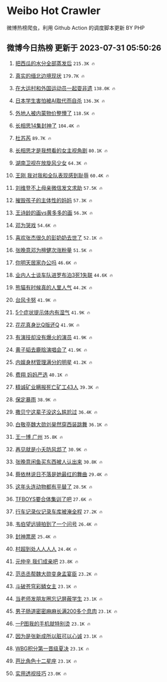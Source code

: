 # Weibo Hot Crawler 



微博热榜爬虫，利用 Github Action 的调度脚本更新 BY PHP 


## 微博今日热榜 更新于 2023-07-31 05:50:26 
1. [把西瓜的水分全部蒸发后](https://s.weibo.com/weibo?q=%E6%8A%8A%E8%A5%BF%E7%93%9C%E7%9A%84%E6%B0%B4%E5%88%86%E5%85%A8%E9%83%A8%E8%92%B8%E5%8F%91%E5%90%8E&t=31&band_rank=1&Refer=top) `215.3K 🔥` 

1. [真实的缅北边境现状](https://s.weibo.com/weibo?q=%23%E7%9C%9F%E5%AE%9E%E7%9A%84%E7%BC%85%E5%8C%97%E8%BE%B9%E5%A2%83%E7%8E%B0%E7%8A%B6%23&t=31&band_rank=2&Refer=top) `179.7K 🔥` 

1. [在大运村和外国运动员一起耍非遗](https://s.weibo.com/weibo?q=%23%E5%9C%A8%E5%A4%A7%E8%BF%90%E6%9D%91%E5%92%8C%E5%A4%96%E5%9B%BD%E8%BF%90%E5%8A%A8%E5%91%98%E4%B8%80%E8%B5%B7%E8%80%8D%E9%9D%9E%E9%81%97%23&t=31&band_rank=3&Refer=top) `138.0K 🔥` 

1. [日本学生害怕被AI取代而自杀](https://s.weibo.com/weibo?q=%E6%97%A5%E6%9C%AC%E5%AD%A6%E7%94%9F%E5%AE%B3%E6%80%95%E8%A2%ABAI%E5%8F%96%E4%BB%A3%E8%80%8C%E8%87%AA%E6%9D%80&t=31&band_rank=4&Refer=top) `136.3K 🔥` 

1. [外地人被内蒙物价整懵了](https://s.weibo.com/weibo?q=%23%E5%A4%96%E5%9C%B0%E4%BA%BA%E8%A2%AB%E5%86%85%E8%92%99%E7%89%A9%E4%BB%B7%E6%95%B4%E6%87%B5%E4%BA%86%23&t=31&band_rank=5&Refer=top) `118.5K 🔥` 

1. [长相思14集封神了](https://s.weibo.com/weibo?q=%23%E9%95%BF%E7%9B%B8%E6%80%9D14%E9%9B%86%E5%B0%81%E7%A5%9E%E4%BA%86%23&t=31&band_rank=6&Refer=top) `104.4K 🔥` 

1. [杜苏芮](https://s.weibo.com/weibo?q=%E6%9D%9C%E8%8B%8F%E8%8A%AE&t=31&band_rank=7&Refer=top) `89.7K 🔥` 

1. [长相思才是我想看的女主视角剧](https://s.weibo.com/weibo?q=%E9%95%BF%E7%9B%B8%E6%80%9D%E6%89%8D%E6%98%AF%E6%88%91%E6%83%B3%E7%9C%8B%E7%9A%84%E5%A5%B3%E4%B8%BB%E8%A7%86%E8%A7%92%E5%89%A7&t=31&band_rank=8&Refer=top) `80.1K 🔥` 

1. [湖南卫视在放旋风少女](https://s.weibo.com/weibo?q=%E6%B9%96%E5%8D%97%E5%8D%AB%E8%A7%86%E5%9C%A8%E6%94%BE%E6%97%8B%E9%A3%8E%E5%B0%91%E5%A5%B3&t=31&band_rank=9&Refer=top) `64.3K 🔥` 

1. [王刚 我对我和全队表现感到耻辱](https://s.weibo.com/weibo?q=%E7%8E%8B%E5%88%9A%20%E6%88%91%E5%AF%B9%E6%88%91%E5%92%8C%E5%85%A8%E9%98%9F%E8%A1%A8%E7%8E%B0%E6%84%9F%E5%88%B0%E8%80%BB%E8%BE%B1&t=31&band_rank=10&Refer=top) `60.4K 🔥` 

1. [刘维登不上母亲微信发文求助](https://s.weibo.com/weibo?q=%23%E5%88%98%E7%BB%B4%E7%99%BB%E4%B8%8D%E4%B8%8A%E6%AF%8D%E4%BA%B2%E5%BE%AE%E4%BF%A1%E5%8F%91%E6%96%87%E6%B1%82%E5%8A%A9%23&t=31&band_rank=11&Refer=top) `57.5K 🔥` 

1. [摧毁孩子的主体性的妈妈](https://s.weibo.com/weibo?q=%E6%91%A7%E6%AF%81%E5%AD%A9%E5%AD%90%E7%9A%84%E4%B8%BB%E4%BD%93%E6%80%A7%E7%9A%84%E5%A6%88%E5%A6%88&t=31&band_rank=12&Refer=top) `57.3K 🔥` 

1. [王诗龄的画vs黄多多的画](https://s.weibo.com/weibo?q=%23%E7%8E%8B%E8%AF%97%E9%BE%84%E7%9A%84%E7%94%BBvs%E9%BB%84%E5%A4%9A%E5%A4%9A%E7%9A%84%E7%94%BB%23&t=31&band_rank=13&Refer=top) `56.3K 🔥` 

1. [邓为哭戏](https://s.weibo.com/weibo?q=%E9%82%93%E4%B8%BA%E5%93%AD%E6%88%8F&t=31&band_rank=14&Refer=top) `54.6K 🔥` 

1. [喜欢张杰很久的彭奶奶去世了](https://s.weibo.com/weibo?q=%23%E5%96%9C%E6%AC%A2%E5%BC%A0%E6%9D%B0%E5%BE%88%E4%B9%85%E7%9A%84%E5%BD%AD%E5%A5%B6%E5%A5%B6%E5%8E%BB%E4%B8%96%E4%BA%86%23&t=31&band_rank=15&Refer=top) `52.1K 🔥` 

1. [张晚意邓为檀健次涨粉量](https://s.weibo.com/weibo?q=%23%E5%BC%A0%E6%99%9A%E6%84%8F%E9%82%93%E4%B8%BA%E6%AA%80%E5%81%A5%E6%AC%A1%E6%B6%A8%E7%B2%89%E9%87%8F%23&t=31&band_rank=16&Refer=top) `51.5K 🔥` 

1. [你明天居家办公吗](https://s.weibo.com/weibo?q=%23%E4%BD%A0%E6%98%8E%E5%A4%A9%E5%B1%85%E5%AE%B6%E5%8A%9E%E5%85%AC%E5%90%97%23&t=31&band_rank=17&Refer=top) `46.6K 🔥` 

1. [业内人士谈车队进罗布泊3死1失联](https://s.weibo.com/weibo?q=%23%E4%B8%9A%E5%86%85%E4%BA%BA%E5%A3%AB%E8%B0%88%E8%BD%A6%E9%98%9F%E8%BF%9B%E7%BD%97%E5%B8%83%E6%B3%8A3%E6%AD%BB1%E5%A4%B1%E8%81%94%23&t=31&band_rank=18&Refer=top) `44.6K 🔥` 

1. [熊猫有时候真的人里人气](https://s.weibo.com/weibo?q=%E7%86%8A%E7%8C%AB%E6%9C%89%E6%97%B6%E5%80%99%E7%9C%9F%E7%9A%84%E4%BA%BA%E9%87%8C%E4%BA%BA%E6%B0%94&t=31&band_rank=19&Refer=top) `44.2K 🔥` 

1. [台风卡努](https://s.weibo.com/weibo?q=%E5%8F%B0%E9%A3%8E%E5%8D%A1%E5%8A%AA&t=31&band_rank=20&Refer=top) `41.9K 🔥` 

1. [5个症状提示体内有湿气](https://s.weibo.com/weibo?q=%235%E4%B8%AA%E7%97%87%E7%8A%B6%E6%8F%90%E7%A4%BA%E4%BD%93%E5%86%85%E6%9C%89%E6%B9%BF%E6%B0%94%23&t=31&band_rank=21&Refer=top) `41.9K 🔥` 

1. [花花真身比Q版还Q](https://s.weibo.com/weibo?q=%E8%8A%B1%E8%8A%B1%E7%9C%9F%E8%BA%AB%E6%AF%94Q%E7%89%88%E8%BF%98Q&t=31&band_rank=22&Refer=top) `41.9K 🔥` 

1. [有演技却没有爆火的演员](https://s.weibo.com/weibo?q=%23%E6%9C%89%E6%BC%94%E6%8A%80%E5%8D%B4%E6%B2%A1%E6%9C%89%E7%88%86%E7%81%AB%E7%9A%84%E6%BC%94%E5%91%98%23&t=31&band_rank=23&Refer=top) `41.9K 🔥` 

1. [黄子韬去鹿晗演唱会了](https://s.weibo.com/weibo?q=%23%E9%BB%84%E5%AD%90%E9%9F%AC%E5%8E%BB%E9%B9%BF%E6%99%97%E6%BC%94%E5%94%B1%E4%BC%9A%E4%BA%86%23&t=31&band_rank=24&Refer=top) `41.9K 🔥` 

1. [内娱身材管理满分的明星](https://s.weibo.com/weibo?q=%23%E5%86%85%E5%A8%B1%E8%BA%AB%E6%9D%90%E7%AE%A1%E7%90%86%E6%BB%A1%E5%88%86%E7%9A%84%E6%98%8E%E6%98%9F%23&t=31&band_rank=25&Refer=top) `41.2K 🔥` 

1. [费翔 妈妈严选](https://s.weibo.com/weibo?q=%E8%B4%B9%E7%BF%94%20%E5%A6%88%E5%A6%88%E4%B8%A5%E9%80%89&t=31&band_rank=26&Refer=top) `40.1K 🔥` 

1. [精诚矿业瞒报死亡矿工43人](https://s.weibo.com/weibo?q=%23%E7%B2%BE%E8%AF%9A%E7%9F%BF%E4%B8%9A%E7%9E%92%E6%8A%A5%E6%AD%BB%E4%BA%A1%E7%9F%BF%E5%B7%A543%E4%BA%BA%23&t=31&band_rank=27&Refer=top) `39.3K 🔥` 

1. [保定暴雨](https://s.weibo.com/weibo?q=%E4%BF%9D%E5%AE%9A%E6%9A%B4%E9%9B%A8&t=31&band_rank=28&Refer=top) `38.9K 🔥` 

1. [撒贝宁这辈子没这么尴尬过](https://s.weibo.com/weibo?q=%23%E6%92%92%E8%B4%9D%E5%AE%81%E8%BF%99%E8%BE%88%E5%AD%90%E6%B2%A1%E8%BF%99%E4%B9%88%E5%B0%B4%E5%B0%AC%E8%BF%87%23&t=31&band_rank=29&Refer=top) `36.4K 🔥` 

1. [白敬亭魏大勋刘昊然穿西装跳舞](https://s.weibo.com/weibo?q=%23%E7%99%BD%E6%95%AC%E4%BA%AD%E9%AD%8F%E5%A4%A7%E5%8B%8B%E5%88%98%E6%98%8A%E7%84%B6%E7%A9%BF%E8%A5%BF%E8%A3%85%E8%B7%B3%E8%88%9E%23&t=31&band_rank=30&Refer=top) `36.1K 🔥` 

1. [王一博 广州](https://s.weibo.com/weibo?q=%E7%8E%8B%E4%B8%80%E5%8D%9A%20%E5%B9%BF%E5%B7%9E&t=31&band_rank=31&Refer=top) `35.8K 🔥` 

1. [再见就是小夭防风邶了](https://s.weibo.com/weibo?q=%23%E5%86%8D%E8%A7%81%E5%B0%B1%E6%98%AF%E5%B0%8F%E5%A4%AD%E9%98%B2%E9%A3%8E%E9%82%B6%E4%BA%86%23&t=31&band_rank=32&Refer=top) `30.9K 🔥` 

1. [张晚意闲鱼买东西被人认出来](https://s.weibo.com/weibo?q=%23%E5%BC%A0%E6%99%9A%E6%84%8F%E9%97%B2%E9%B1%BC%E4%B9%B0%E4%B8%9C%E8%A5%BF%E8%A2%AB%E4%BA%BA%E8%AE%A4%E5%87%BA%E6%9D%A5%23&t=31&band_rank=33&Refer=top) `30.8K 🔥` 

1. [蔡依林说日不落是她最红的舞曲](https://s.weibo.com/weibo?q=%23%E8%94%A1%E4%BE%9D%E6%9E%97%E8%AF%B4%E6%97%A5%E4%B8%8D%E8%90%BD%E6%98%AF%E5%A5%B9%E6%9C%80%E7%BA%A2%E7%9A%84%E8%88%9E%E6%9B%B2%23&t=31&band_rank=34&Refer=top) `29.4K 🔥` 

1. [这年头连动物都有平替了](https://s.weibo.com/weibo?q=%E8%BF%99%E5%B9%B4%E5%A4%B4%E8%BF%9E%E5%8A%A8%E7%89%A9%E9%83%BD%E6%9C%89%E5%B9%B3%E6%9B%BF%E4%BA%86&t=31&band_rank=35&Refer=top) `28.5K 🔥` 

1. [TFBOYS要合体集训了吧](https://s.weibo.com/weibo?q=%23TFBOYS%E8%A6%81%E5%90%88%E4%BD%93%E9%9B%86%E8%AE%AD%E4%BA%86%E5%90%A7%23&t=31&band_rank=36&Refer=top) `27.6K 🔥` 

1. [行车记录仪记录车库被淹全程](https://s.weibo.com/weibo?q=%23%E8%A1%8C%E8%BD%A6%E8%AE%B0%E5%BD%95%E4%BB%AA%E8%AE%B0%E5%BD%95%E8%BD%A6%E5%BA%93%E8%A2%AB%E6%B7%B9%E5%85%A8%E7%A8%8B%23&t=31&band_rank=37&Refer=top) `27.2K 🔥` 

1. [韦伯望远镜拍到了一个问号](https://s.weibo.com/weibo?q=%E9%9F%A6%E4%BC%AF%E6%9C%9B%E8%BF%9C%E9%95%9C%E6%8B%8D%E5%88%B0%E4%BA%86%E4%B8%80%E4%B8%AA%E9%97%AE%E5%8F%B7&t=31&band_rank=38&Refer=top) `26.4K 🔥` 

1. [封神票房](https://s.weibo.com/weibo?q=%E5%B0%81%E7%A5%9E%E7%A5%A8%E6%88%BF&t=31&band_rank=39&Refer=top) `25.4K 🔥` 

1. [村超到处人人人人](https://s.weibo.com/weibo?q=%23%E6%9D%91%E8%B6%85%E5%88%B0%E5%A4%84%E4%BA%BA%E4%BA%BA%E4%BA%BA%E4%BA%BA%23&t=31&band_rank=40&Refer=top) `24.4K 🔥` 

1. [元仲辛 我们成亲吧](https://s.weibo.com/weibo?q=%E5%85%83%E4%BB%B2%E8%BE%9B%20%E6%88%91%E4%BB%AC%E6%88%90%E4%BA%B2%E5%90%A7&t=31&band_rank=41&Refer=top) `23.8K 🔥` 

1. [范丞丞帮魏大勋变身孟宴臣](https://s.weibo.com/weibo?q=%23%E8%8C%83%E4%B8%9E%E4%B8%9E%E5%B8%AE%E9%AD%8F%E5%A4%A7%E5%8B%8B%E5%8F%98%E8%BA%AB%E5%AD%9F%E5%AE%B4%E8%87%A3%23&t=31&band_rank=42&Refer=top) `23.2K 🔥` 

1. [斗破苍穹彩鳞女主](https://s.weibo.com/weibo?q=%23%E6%96%97%E7%A0%B4%E8%8B%8D%E7%A9%B9%E5%BD%A9%E9%B3%9E%E5%A5%B3%E4%B8%BB%23&t=31&band_rank=43&Refer=top) `23.1K 🔥` 

1. [当老师发朋友圈忘记屏蔽学生](https://s.weibo.com/weibo?q=%23%E5%BD%93%E8%80%81%E5%B8%88%E5%8F%91%E6%9C%8B%E5%8F%8B%E5%9C%88%E5%BF%98%E8%AE%B0%E5%B1%8F%E8%94%BD%E5%AD%A6%E7%94%9F%23&t=31&band_rank=44&Refer=top) `23.1K 🔥` 

1. [男子肠道密密麻麻长满200多个息肉](https://s.weibo.com/weibo?q=%23%E7%94%B7%E5%AD%90%E8%82%A0%E9%81%93%E5%AF%86%E5%AF%86%E9%BA%BB%E9%BA%BB%E9%95%BF%E6%BB%A1200%E5%A4%9A%E4%B8%AA%E6%81%AF%E8%82%89%23&t=31&band_rank=45&Refer=top) `23.1K 🔥` 

1. [一P图我的手机就特别烫](https://s.weibo.com/weibo?q=%E4%B8%80P%E5%9B%BE%E6%88%91%E7%9A%84%E6%89%8B%E6%9C%BA%E5%B0%B1%E7%89%B9%E5%88%AB%E7%83%AB&t=31&band_rank=46&Refer=top) `23.1K 🔥` 

1. [因为是张新成所以脏可以心诚](https://s.weibo.com/weibo?q=%23%E5%9B%A0%E4%B8%BA%E6%98%AF%E5%BC%A0%E6%96%B0%E6%88%90%E6%89%80%E4%BB%A5%E8%84%8F%E5%8F%AF%E4%BB%A5%E5%BF%83%E8%AF%9A%23&t=31&band_rank=47&Refer=top) `23.1K 🔥` 

1. [WBG积分第一晋级夏决](https://s.weibo.com/weibo?q=%23WBG%E7%A7%AF%E5%88%86%E7%AC%AC%E4%B8%80%E6%99%8B%E7%BA%A7%E5%A4%8F%E5%86%B3%23&t=31&band_rank=48&Refer=top) `23.1K 🔥` 

1. [芭比角色十二星座](https://s.weibo.com/weibo?q=%E8%8A%AD%E6%AF%94%E8%A7%92%E8%89%B2%E5%8D%81%E4%BA%8C%E6%98%9F%E5%BA%A7&t=31&band_rank=49&Refer=top) `23.1K 🔥` 

1. [实用透视技巧](https://s.weibo.com/weibo?q=%E5%AE%9E%E7%94%A8%E9%80%8F%E8%A7%86%E6%8A%80%E5%B7%A7&t=31&band_rank=50&Refer=top) `23.0K 🔥` 

